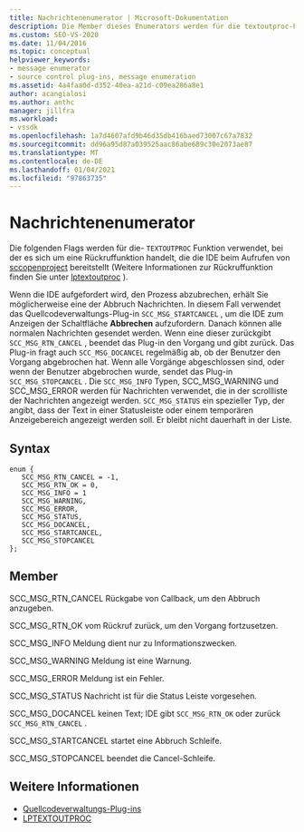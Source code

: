 ```yaml
---
title: Nachrichtenenumerator | Microsoft-Dokumentation
description: Die Member dieses Enumerators werden für die textoutproc-Funktion verwendet, bei der es sich um eine Rückruffunktion handelt, die die IDE beim Aufrufen von sccopenproject bereitstellt.
ms.custom: SEO-VS-2020
ms.date: 11/04/2016
ms.topic: conceptual
helpviewer_keywords:
- message enumerator
- source control plug-ins, message enumeration
ms.assetid: 4a4faa0d-d352-40ea-a21d-c09ea286a8e1
author: acangialosi
ms.author: anthc
manager: jillfra
ms.workload:
- vssdk
ms.openlocfilehash: 1a7d4607afd9b46d35db416baed73007c67a7832
ms.sourcegitcommit: dd96a95d87a039525aac86abe689c30e2073ae87
ms.translationtype: MT
ms.contentlocale: de-DE
ms.lasthandoff: 01/04/2021
ms.locfileid: "97863735"
---
```

# <a name="message-enumerator"></a>Nachrichtenenumerator
Die folgenden Flags werden für die- `TEXTOUTPROC` Funktion verwendet, bei der es sich um eine Rückruffunktion handelt, die die IDE beim Aufrufen von [sccopenproject](../extensibility/sccopenproject-function.md) bereitstellt (Weitere Informationen zur Rückruffunktion finden Sie unter [lptextoutproc](../extensibility/lptextoutproc.md) ).

 Wenn die IDE aufgefordert wird, den Prozess abzubrechen, erhält Sie möglicherweise eine der Abbruch Nachrichten. In diesem Fall verwendet das Quellcodeverwaltungs-Plug-in `SCC_MSG_STARTCANCEL` , um die IDE zum Anzeigen der Schaltfläche **Abbrechen** aufzufordern. Danach können alle normalen Nachrichten gesendet werden. Wenn eine dieser zurückgibt `SCC_MSG_RTN_CANCEL` , beendet das Plug-in den Vorgang und gibt zurück. Das Plug-in fragt auch `SCC_MSG_DOCANCEL` regelmäßig ab, ob der Benutzer den Vorgang abgebrochen hat. Wenn alle Vorgänge abgeschlossen sind, oder wenn der Benutzer abgebrochen wurde, sendet das Plug-in `SCC_MSG_STOPCANCEL` . Die `SCC_MSG_INFO` Typen, SCC_MSG_WARNING und SCC_MSG_ERROR werden für Nachrichten verwendet, die in der scrollliste der Nachrichten angezeigt werden. `SCC_MSG_STATUS` ein spezieller Typ, der angibt, dass der Text in einer Statusleiste oder einem temporären Anzeigebereich angezeigt werden soll. Er bleibt nicht dauerhaft in der Liste.

## <a name="syntax"></a>Syntax

```
enum { 
   SCC_MSG_RTN_CANCEL = -1, 
   SCC_MSG_RTN_OK = 0, 
   SCC_MSG_INFO = 1 
   SCC_MSG_WARNING, 
   SCC_MSG_ERROR, 
   SCC_MSG_STATUS, 
   SCC_MSG_DOCANCEL, 
   SCC_MSG_STARTCANCEL, 
   SCC_MSG_STOPCANCEL 
};
```

## <a name="members"></a>Member
 SCC_MSG_RTN_CANCEL Rückgabe von Callback, um den Abbruch anzugeben.

 SCC_MSG_RTN_OK vom Rückruf zurück, um den Vorgang fortzusetzen.

 SCC_MSG_INFO Meldung dient nur zu Informationszwecken.

 SCC_MSG_WARNING Meldung ist eine Warnung.

 SCC_MSG_ERROR Meldung ist ein Fehler.

 SCC_MSG_STATUS Nachricht ist für die Status Leiste vorgesehen.

 SCC_MSG_DOCANCEL keinen Text; IDE gibt `SCC_MSG_RTN_OK` oder zurück `SCC_MSG_RTN_CANCEL` .

 SCC_MSG_STARTCANCEL startet eine Abbruch Schleife.

 SCC_MSG_STOPCANCEL beendet die Cancel-Schleife.

## <a name="see-also"></a>Weitere Informationen
- [Quellcodeverwaltungs-Plug-ins](../extensibility/source-control-plug-ins.md)
- [LPTEXTOUTPROC](../extensibility/lptextoutproc.md)
